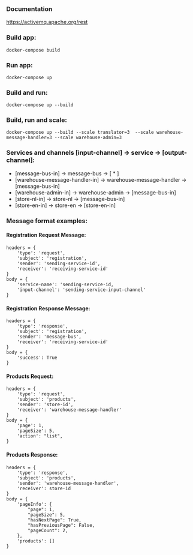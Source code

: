 ### Documentation

https://activemq.apache.org/rest


### Build app:
```
docker-compose build
```

### Run app:
```
docker-compose up
```

### Build and run:
```
docker-compose up --build
```


### Build, run and scale:
```
docker-compose up --build --scale translator=3  --scale warehouse-message-handler=3 --scale warehouse-admin=3
```


### Services and channels [input-channel] -> service -> [output-channel]:
 - [message-bus-in] -> message-bus -> [ * ]
 - [warehouse-message-handler-in] -> warehouse-message-handler -> [message-bus-in]
 - [warehouse-admin-in] -> warehouse-admin -> [message-bus-in]
 - [store-nl-in] -> store-nl -> [message-bus-in]
 - [store-en-in] -> store-en -> [store-en-in]

### Message format examples:

#### Registration Request Message:
```
headers = {
    'type': 'request',
    'subject': 'registration',
    'sender': 'sending-service-id',
    'receiver': 'receiving-service-id'
}
body = {
    'service-name': 'sending-service-id,
    'input-channel': 'sending-service-input-channel'
}
```

#### Registration Response Message:
```
headers = {
    'type': 'response',
    'subject': 'registration',
    'sender': 'message-bus',
    'receiver': 'receiving-service-id'
}
body = {
    'success': True
}
```

#### Products Request:
```
headers = {
    'type': 'request',
    'subject': 'products',
    'sender': 'store-id',
    'receiver': 'warehouse-message-handler'
}
body = {
    'page': 1,
    'pageSize': 5,
    'action': "list",
}
```

#### Products Response:
```
headers = {
	'type': 'response',
	'subject': 'products',
	'sender': 'warehouse-message-handler',
	'receiver': store-id
}
body = {
    'pageInfo': {
        "page": 1,
        "pageSize": 5,
        "hasNextPage": True,
        "hasPreviousPage": False,
        "pageCount": 2,
    },
    'products': []
}
```